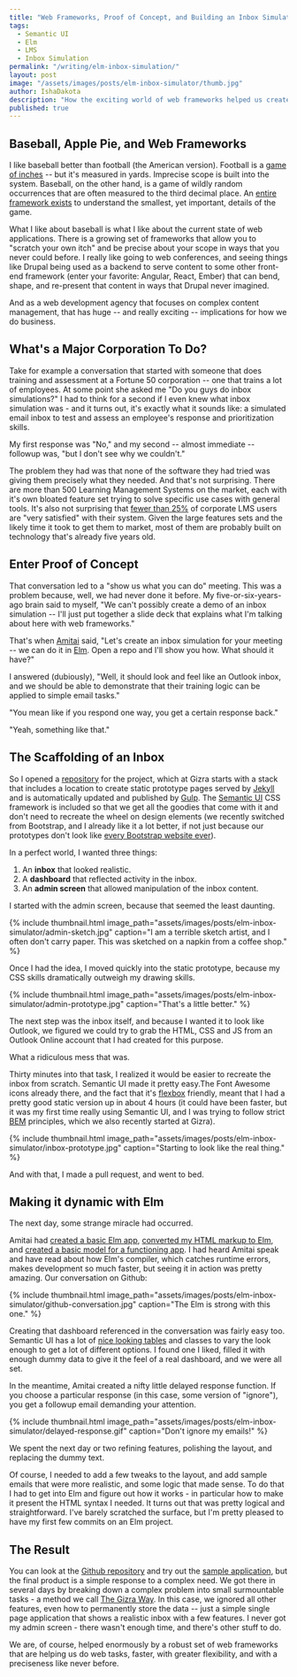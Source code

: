```yaml
---
title: "Web Frameworks, Proof of Concept, and Building an Inbox Simulation"
tags:
  - Semantic UI
  - Elm
  - LMS
  - Inbox Simulation
permalink: "/writing/elm-inbox-simulation/"
layout: post
image: "/assets/images/posts/elm-inbox-simulator/thumb.jpg"
author: IshaDakota
description: "How the exciting world of web frameworks helped us create a complex demonstration of an inbox simulation in days."
published: true
---
```





## Baseball, Apple Pie, and Web Frameworks
I like baseball better than football (the American version). Football is a [game of inches](https://www.youtube.com/watch?v=_Z_7eu64y6c) -- but it's measured in yards. Imprecise scope is built into the system. Baseball, on the other hand, is a game of wildly random occurrences that are often measured to the third decimal place. An [entire framework exists](http://sabr.org/sabermetrics) to understand the smallest, yet important, details of the game.

What I like about baseball is what I like about the current state of web applications. There is a growing set of frameworks that allow you to "scratch your own itch" and be precise about your scope in ways that you never could before. I really like going to web conferences, and seeing things like Drupal being used as a backend to serve content to some other front-end framework (enter your favorite: Angular, React, Ember) that can bend, shape, and re-present that content in ways that Drupal never imagined.

And as a web development agency that focuses on complex content management, that has huge -- and really exciting -- implications for how we do business.

## What's a Major Corporation To Do?
Take for example a conversation that started with someone that does training and assessment at a Fortune 50 corporation -- one that trains a lot of employees. At some point she asked me "Do you guys do inbox simulations?" I had to think for a second if I even knew what inbox simulation was - and it turns out, it's exactly what it sounds like: a simulated email inbox to test and assess an employee's response and prioritization skills.

My first response was "No," and my second -- almost immediate -- followup was, "but I don't see why we couldn't."

The problem they had was that none of the software they had tried was giving them precisely what they needed. And that's not surprising. There are more than 500 Learning Management Systems on the market, each with it's own bloated feature set trying to solve specific use cases with general tools. It's also not surprising that [fewer than 25%](http://www.capterra.com/learning-management-system-software/user-research) of corporate LMS users are "very satisfied" with their system. Given the large features sets and the likely time it took to get them to market, most of them are probably built on technology that's already five years old.

## Enter Proof of Concept
That conversation led to a "show us what you can do" meeting. This was a problem because, well, we had never done it before. My five-or-six-years-ago brain said to myself, "We can't possibly create a demo of an inbox simulation -- I'll just put together a slide deck that explains what I'm talking about here with web frameworks."

That's when [Amitai](/team/#amitaibu) said, "Let's create an inbox simulation for your meeting -- we can do it in [Elm](http://elm-lang.org/). Open a repo and I'll show you how. What should it have?"

I answered (dubiously), "Well, it should look and feel like an Outlook inbox, and we should be able to demonstrate that their training logic can be applied to simple email tasks."

"You mean like if you respond one way, you get a certain response back."

"Yeah, something like that."

## The Scaffolding of an Inbox
So I opened a [repository](https://github.com/Gizra/inbox-simulation) for the project, which at Gizra starts with a stack that includes a location to create static prototype pages served by [Jekyll](https://jekyllrb.com/) and is automatically updated and published by [Gulp](http://gulpjs.com/). The [Semantic UI](http://semantic-ui.com/) CSS framework is included so that we get all the goodies that come with it and don't need to recreate the wheel on design elements (we recently switched from Bootstrap, and I already like it a lot better, if not just because our prototypes don't look like [every Bootstrap website ever](http://adventurega.me/bootstrap/)).

In a perfect world, I wanted three things:

  1. An **inbox** that looked realistic.
  2. A **dashboard** that reflected activity in the inbox.
  3. An **admin screen** that allowed manipulation of the inbox content.

I started with the admin screen, because that seemed the least daunting.

{% include thumbnail.html image_path="assets/images/posts/elm-inbox-simulator/admin-sketch.jpg" caption="I am a terrible sketch artist, and I often don't carry paper. This was sketched on a napkin from a coffee shop." %}

Once I had the idea, I moved quickly into the static prototype, because my CSS skills dramatically outweigh my drawing skills.

{% include thumbnail.html image_path="assets/images/posts/elm-inbox-simulator/admin-prototype.jpg" caption="That's a little better." %}

The next step was the inbox itself, and because I wanted it to look like Outlook, we figured we could try to grab the HTML, CSS and JS from an Outlook Online account that I had created for this purpose.

What a ridiculous mess that was.

Thirty minutes into that task, I realized it would be easier to recreate the inbox from scratch. Semantic UI made it pretty easy.The Font Awesome icons already there, and the fact that it's [flexbox](https://www.w3.org/TR/css-flexbox/) friendly, meant that I had a pretty good static version up in about 4 hours (it could have been faster, but it was my first time really using Semantic UI, and I was trying to follow strict [BEM](http://getbem.com/) principles, which we also recently started at Gizra).

{% include thumbnail.html image_path="assets/images/posts/elm-inbox-simulator/inbox-prototype.jpg" caption="Starting to look like the real thing." %}

And with that, I made a pull request, and went to bed.

## Making it dynamic with Elm
The next day, some strange miracle had occurred.

Amitai had [created a basic Elm app](https://github.com/Gizra/inbox-simulation/pull/6), [converted my HTML markup to Elm](https://github.com/Gizra/inbox-simulation/pull/8), and [created a basic model for a functioning app](https://github.com/Gizra/inbox-simulation/pull/12). I had heard Amitai speak and have read about how Elm's compiler, which catches runtime errors, makes development so much faster, but seeing it in action was pretty amazing. Our conversation on Github:

{% include thumbnail.html image_path="assets/images/posts/elm-inbox-simulator/github-conversation.jpg" caption="The Elm is strong with this one." %}

Creating that dashboard referenced in the conversation was fairly easy too. Semantic UI has a lot of [nice looking tables](http://semantic-ui.com/collections/table.html) and classes to vary the look enough to get a lot of different options. I found one I liked, filled it with enough dummy data to give it the feel of a real dashboard, and we were all set.

In the meantime, Amitai created a nifty little delayed response function. If you choose a particular response (in this case, some version of "ignore"), you get a followup email demanding your attention.

{% include thumbnail.html image_path="assets/images/posts/elm-inbox-simulator/delayed-response.gif" caption="Don't ignore my emails!" %}

We spent the next day or two refining features, polishing the layout, and replacing the dummy text.

Of course, I needed to add a few tweaks to the layout, and add sample emails that were more realistic, and some logic that made sense. To do that I had to get into Elm and figure out how it works - in particular how to make it present the HTML syntax I needed. It turns out that was pretty logical and straightforward. I've barely scratched the surface, but I'm pretty pleased to have my first few commits on an Elm project.

## The Result
You can look at the [Github repository](https://github.com/Gizra/inbox-simulation) and try out the [sample application](http://inbox-simulation.gizra.com/), but the final product is a simple response to a complex need. We got there in several days by breaking down a complex problem into small surmountable tasks - a method we call [The Gizra Way](/#gizra-way). In this case, we ignored all other features, even how to permanently store the data -- just a simple single page application that shows a realistic inbox with a few features. I never got my admin screen - there wasn't enough time, and there's other stuff to do.

We are, of course, helped enormously by a robust set of web frameworks that are helping us do web tasks, faster, with greater flexibility, and with a preciseness like never before.

